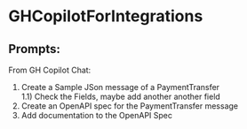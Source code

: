 # GHCopilotForIntegrations

## Prompts:
From GH Copilot Chat:
1) Create a Sample JSon message of a PaymentTransfer  
   1.1) Check the Fields, maybe add another another field
2) Create an OpenAPI spec for the PaymentTransfer message
3) Add documentation to the OpenAPI Spec
